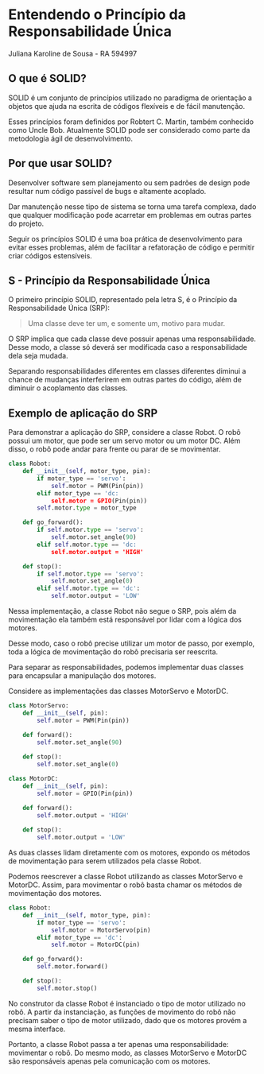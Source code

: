 # Entendendo o Princípio da Responsabilidade Única
Juliana Karoline de Sousa - RA 594997

## O que é SOLID?
SOLID é um conjunto de princípios utilizado no paradigma de orientação a objetos que ajuda na escrita de códigos flexíveis e de fácil manutenção.

Esses princípios foram definidos por Robtert C. Martin, também conhecido como Uncle Bob. Atualmente SOLID pode ser considerado como parte da metodologia ágil de desenvolvimento.

## Por que usar SOLID?
Desenvolver software sem planejamento ou sem padrões de design pode resultar num código passível de bugs e altamente acoplado. 

Dar manutenção nesse tipo de sistema se torna uma tarefa complexa, dado que qualquer modificação pode acarretar em problemas em outras partes do projeto.

Seguir os princípios SOLID é uma boa prática de desenvolvimento para evitar esses problemas, além de facilitar a refatoração de código e permitir criar códigos estensíveis.

## S - Princípio da Responsabilidade Única

O primeiro princípio SOLID, representado pela letra S, é o Princípio da Responsabilidade Única (SRP):

> Uma classe deve ter um, e somente um, motivo para mudar.

O SRP implica que cada classe deve possuir apenas uma responsabilidade. Desse modo, a classe só deverá ser modificada caso a responsabilidade dela seja mudada.

Separando responsabilidades diferentes em classes diferentes diminui a chance de mudanças interferirem em outras partes do código, além de diminuir o acoplamento das classes.

## Exemplo de aplicação do SRP
Para demonstrar a aplicação do SRP, considere a classe Robot. O robô possui um motor, que pode ser um servo motor ou um motor DC. Além disso, o robô pode andar para frente ou parar de se movimentar.

```python
class Robot:
    def __init__(self, motor_type, pin):
        if motor_type == 'servo':
            self.motor = PWM(Pin(pin))
        elif motor_type == 'dc:
            self.motor = GPIO(Pin(pin))
        self.motor.type = motor_type

    def go_forward():
        if self.motor.type == 'servo':
            self.motor.set_angle(90)
        elif self.motor.type == 'dc:
            self.motor.output = 'HIGH'

    def stop():
        if self.motor.type == 'servo':
            self.motor.set_angle(0)
        elif self.motor.type == 'dc':
            self.motor.output = 'LOW'
```
Nessa implementação, a classe Robot não segue o SRP, pois além da movimentação ela também está responsável por lidar com a lógica dos motores.

Desse modo, caso o robô precise utilizar um motor de passo, por exemplo, toda a lógica de movimentação do robô precisaria ser reescrita.

Para separar as responsabilidades, podemos implementar duas classes para encapsular a manipulação dos motores. 

Considere as implementações das classes MotorServo e MotorDC.

```python
class MotorServo:
    def __init__(self, pin):
        self.motor = PWM(Pin(pin))

    def forward():
        self.motor.set_angle(90)
    
    def stop():
        self.motor.set_angle(0)

class MotorDC:
    def __init__(self, pin):
        self.motor = GPIO(Pin(pin))

    def forward():
        self.motor.output = 'HIGH'
    
    def stop():
        self.motor.output = 'LOW'
```
As duas classes lidam diretamente com os motores, expondo os métodos de movimentação para serem utilizados pela classe Robot.

Podemos reescrever a classe Robot utilizando as classes MotorServo e MotorDC. Assim, para movimentar o robô basta chamar os métodos de movimentação dos motores.

```python
class Robot:
    def __init__(self, motor_type, pin):
        if motor_type == 'servo':
            self.motor = MotorServo(pin)
        elif motor_type == 'dc':
            self.motor = MotorDC(pin)

    def go_forward():
        self.motor.forward()

    def stop():
        self.motor.stop()
```

No construtor da classe Robot é instanciado o tipo de motor utilizado no robô. A partir da instanciação, as funções de movimento do robô não precisam saber o tipo de motor utilizado, dado que os motores provém a mesma interface.

Portanto, a classe Robot passa a ter apenas uma responsabilidade: movimentar o robô. Do mesmo modo, as classes MotorServo e MotorDC são responsáveis apenas pela comunicação com os motores.